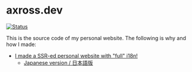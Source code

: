 # axross.dev

[![Status](https://github.com/axross/axross.dev/workflows/Deploy%20to%20Staging/badge.svg)](https://github.com/axross/axross.dev/actions?workflow=Deploy+to+Staging)

This is the source code of my personal website. The following is why and how I made:

- [I made a SSR-ed personal website with "full" i18n!](https://axross.dev/posts/made-ssr-i18n-website)
  - [Japanese version / 日本語版](https://axross.dev/posts/made-ssr-i18n-website?hl=ja-JP)

